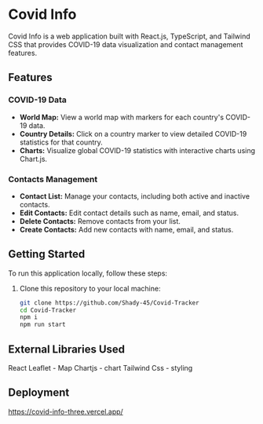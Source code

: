 # Covid Info

Covid Info is a web application built with React.js, TypeScript, and Tailwind CSS that provides COVID-19 data visualization and contact management features.

## Features

### COVID-19 Data

- **World Map:** View a world map with markers for each country's COVID-19 data.
- **Country Details:** Click on a country marker to view detailed COVID-19 statistics for that country.
- **Charts:** Visualize global COVID-19 statistics with interactive charts using Chart.js.

### Contacts Management

- **Contact List:** Manage your contacts, including both active and inactive contacts.
- **Edit Contacts:** Edit contact details such as name, email, and status.
- **Delete Contacts:** Remove contacts from your list.
- **Create Contacts:** Add new contacts with name, email, and status.

## Getting Started

To run this application locally, follow these steps:

1. Clone this repository to your local machine:

   ```bash
   git clone https://github.com/Shady-45/Covid-Tracker
   cd Covid-Tracker
   npm i
   npm run start
   ```

## External Libraries Used

React Leaflet - Map
Chartjs - chart
Tailwind Css - styling

## Deployment

https://covid-info-three.vercel.app/
